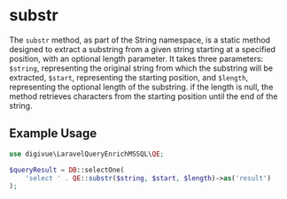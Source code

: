 # substr

The `substr` method, as part of the String namespace, is a static method designed to extract a substring from a given
string starting at a specified position, with an optional length parameter. It takes three parameters: `$string`,
representing the original string from which the substring will be extracted, `$start`, representing the starting
position, and `$length`, representing the optional length of the substring. if the length is null, the method retrieves
characters from the starting position until the end of the string.

## Example Usage

```php
use digivue\LaravelQueryEnrichMSSQL\QE;

$queryResult = DB::selectOne(
    'select ' . QE::substr($string, $start, $length)->as('result')
);
```